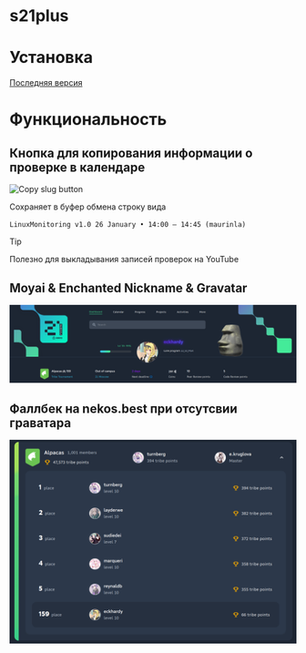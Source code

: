 # s21plus

# Установка
[Последняя версия](https://github.com/s21toolkit/s21plus/raw/refs/heads/master/index.user.js)

# Функциональность

## Кнопка для копирования информации о проверке в календаре

![Copy slug button](./img/copy_slug.jpg)

Сохраняет в буфер обмена строку вида
```
LinuxMonitoring v1.0 26 January • 14:00 – 14:45 (maurinla)
```

> [!TIP]
> Полезно для выкладывания записей проверок на YouTube

## Moyai & Enchanted Nickname & Gravatar

![dashboard](./img/dashborad.png)

## Фаллбек на nekos.best при отсутсвии граватара

![nekos.best](./img/nekos.png)
